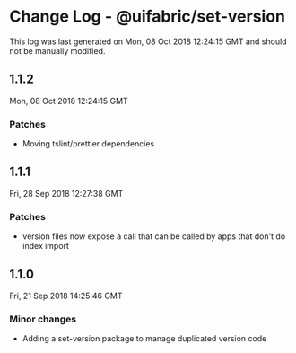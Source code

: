 # Change Log - @uifabric/set-version

This log was last generated on Mon, 08 Oct 2018 12:24:15 GMT and should not be manually modified.

## 1.1.2
Mon, 08 Oct 2018 12:24:15 GMT

### Patches

- Moving tslint/prettier dependencies 

## 1.1.1
Fri, 28 Sep 2018 12:27:38 GMT

### Patches

- version files now expose a call that can be called by apps that don't do index import

## 1.1.0
Fri, 21 Sep 2018 14:25:46 GMT

### Minor changes

- Adding a set-version package to manage duplicated version code

